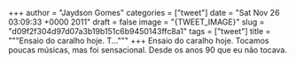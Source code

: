 
+++
author = "Jaydson Gomes"
categories = ["tweet"]
date = "Sat Nov 26 03:09:33 +0000 2011"
draft = false
image = "{TWEET_IMAGE}"
slug = "d09f2f304d97d07a3b19b151c6b9450143ffc8a1"
tags = ["tweet"]
title = """Ensaio do caralho hoje. T..."""
+++
Ensaio do caralho hoje. Tocamos poucas músicas, mas foi sensacional. Desde os anos 90 que eu não tocava.
